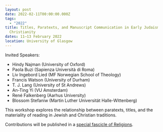```yaml
---
layout: post
date: 2022-02-11T00:00:00.000Z
tags:
  - "2022"
title: Titles, Paratexts, and Manuscript Communication in Early Judaism and
  Christianity
dates: 11–13 February 2022
location: University of Glasgow
---
```

Invited Speakers:

* Hindy Najman (University of Oxford)
* Paola Buzi (Sapienza Università di Roma)
* Liv Ingebord Lied (MF Norwegian School of Theology)
* Francis Watson (University of Durham)
* T. J. Lang (University of St Andrews)
* An-Ting Yi (VU Amsterdam)
* René Falkenberg (Aarhus University)
* Blossom Stefaniw (Martin Luther Universität Halle-Wittenberg)

This workshop explores the relationship between paratexts, titles, and the materiality of reading in Jewish and Christian traditions.

Contributions will be published in a [special fascicle of Religions](https://www.mdpi.com/journal/religions/special_issues/TPMC).